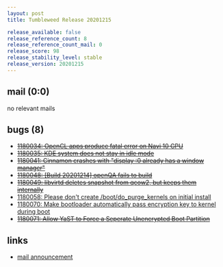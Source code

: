 ```yaml
---
layout: post
title: Tumbleweed Release 20201215

release_available: false
release_reference_count: 8
release_reference_count_mail: 0
release_score: 98
release_stability_level: stable
release_version: 20201215
---
```


## mail (0:0)

no relevant mails

## bugs (8)

<!--more-->

- ~~[1180034: OpenCL apps produce fatal error on Navi 10 GPU](https://bugzilla.opensuse.org/show_bug.cgi?id=1180034)~~
- ~~[1180035: KDE system does not stay in idle mode](https://bugzilla.opensuse.org/show_bug.cgi?id=1180035)~~
- ~~[1180041: Cinnamon crashes with "display :0 already has a window manager"](https://bugzilla.opensuse.org/show_bug.cgi?id=1180041)~~
- ~~[1180048: \[Build 20201214\] openQA fails to build](https://bugzilla.opensuse.org/show_bug.cgi?id=1180048)~~
- ~~[1180049: libvirtd deletes snapshot from qcow2, but keeps them internally](https://bugzilla.opensuse.org/show_bug.cgi?id=1180049)~~
- [1180058: Please don't create /boot/do_purge_kernels on initial install](https://bugzilla.opensuse.org/show_bug.cgi?id=1180058)
- [1180070: Make bootloader automatically pass encryption key to kernel during boot](https://bugzilla.opensuse.org/show_bug.cgi?id=1180070)
- ~~[1180071: Allow YaST to Force a Seperate Unencrypted Boot Partition](https://bugzilla.opensuse.org/show_bug.cgi?id=1180071)~~



## links

- [mail announcement](https://github.com/boombatower/tumbleweed-review/issues/10)
